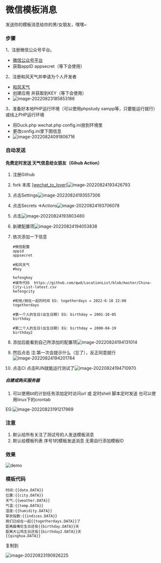 # 微信模板消息

发送你的模板消息给你的男/女朋友，嘿嘿~

### 步骤

1、注册微信公众号平台。

- [微信公众号平台](https://mp.weixin.qq.com/debug/cgi-bin/sandboxinfo?action=showinfo&t=sandbox/index)
- 获取appID appsecret（等下会使用）

2、注册和风天气并申请为个人开发者

- [和风天气](https://console.qweather.com/#/apps)
- 创建应用 并获取到KEY（等下会使用）
- ![image-20220823185853186](assets/image-20220823185853186.png)

3、准备好本地PHP运行环境（可以使用phpstudy xampp等，只要能运行就行）或线上PHP运行环境

- 将Duck.php wechat.php config.ini放到环境里
- 更改config.ini里下图信息
- ![image-20220824091806716](assets/image-20220824091806716.png)

### 自动发送

#### 免费定时发送 天气信息给女朋友（Gihub Action）

1. 注册Github

2. fork 本库 [[wechat_to_lover]](https://github.com/GuaiMiu/wechat_to_lover)![image-20220824193426793](assets/image-20220824193426793.png)

3. 点击Settings![image-20220824193557306](assets/image-20220824193557306.png)

4. 点击Secrets =>Actions![image-20220824193706078](assets/image-20220824193706078.png)

5. 点击![image-20220824193803480](assets/image-20220824193803480.png)

6. 新建配置项![image-20220824194053838](assets/image-20220824194053838.png)

7. 依次添加一下信息

   ```
   #微信配置
   appid 
   appsecret 
   
   #和风天气
   #key
   
   hefengkey 
   #城市代码  https://github.com/qwd/LocationList/blob/master/China-City-List-latest.csv
   hefengcity 
   
   #和他/她在一起的时间 EG: togetherdays = 2022-6-10 22:00
   togetherdays 
   
   #第一个人的生日(出生日期) EG: birthday = 2001-10-05
   birthday 
   
   #第二个人的生日(出生日期) EG: birthday = 2000-04-19
   birthday2 
   ```

8. 添加后能看到自己所添加的配置项![image-20220824194131014](assets/image-20220824194131014.png)

9. 然后点击 注:第一次会提示什么（忘了），反正同意就行![image-20220824194201784](assets/image-20220824194201784.png)

10. 点击CI 点击RUN就能运行测试了![image-20220824194710970](assets/image-20220824194710970.png)



##### 自建或购买服务器

1. 可以使用bt的计划任务添加定时访问url 或 定时shell 脚本定时发送 也可以使用linux下的crontab

EG:![image-20220823191217969](assets/image-20220823191217969.png)







### 注意

1. 默认给所有关注了测试号的人发送模板消息
2. 默认给模板列表 序号1的模板发送消息 无需自行添加模板ID

### 效果

![demo](assets/demo.png)

### 模板代码

```
时间:{{date.DATA}}
位置:{{city.DATA}}
天气:{{weather.DATA}}
气温:{{temp.DATA}}
湿度:{{humidity.DATA}}
穿衣指数:{{indices.DATA}}
我们已经在一起{{togetherdays.DATA}}了
距离扁嘴伦生日还有{{birthday.DATA}}天
距离大公鸡生日还有{{birthday2.DATA}}天
{{qinghua.DATA}}
```

复制到

![image-20220823190926225](assets/image-20220823190926225.png)